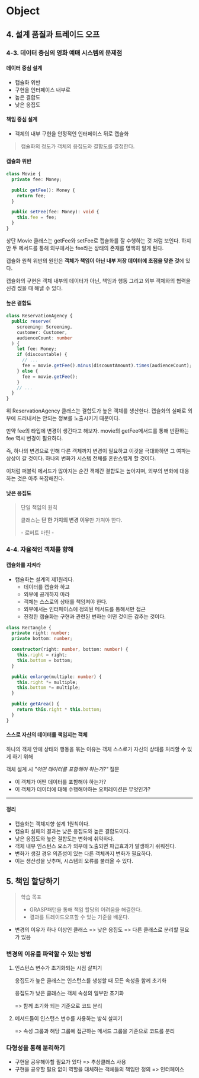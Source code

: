 # Object

## 4. 설계 품질과 트레이드 오프

### 4-3. 데이터 중심의 영화 예매 시스템의 문제점

#### 데이터 중심 설계

- 캡슐화 위반
- 구현을 인터페이스 내부로
- 높은 결합도
- 낮은 응집도

#### 책임 중심 설계

- 객체의 내부 구현을 안정적인 인터페이스 뒤로 캡슐화

> 캡슐화의 정도가 객체의 응집도와 결합도를 결정한다.

#### 캡슐화 위반

```typescript
class Movie {
  private fee: Money;

  public getFee(): Money {
    return fee;
  }

  public setFee(fee: Money): void {
    this.fee = fee;
  }
}
```

상단 Movie 클래스는 getFee와 setFee로 캡슐화를 잘 수행하는 것 처럼 보인다.
하지만 두 메서드를 통해 외부에서는 fee라는 상태의 존재를 명백히 알게 된다.

캡슐화 원칙 위반의 원인은 **객체가 책임이 아닌 내부 저장 데이터에 초점을 맞춘 것**에 있다.

캡슐화의 구현은 객체 내부의 데이터가 아닌, 책임과 행동 그리고 외부 객체와의 협력을 신경 썼을 때 해낼 수 있다.

#### 높은 결합도

```typescript
class ReservationAgency {
  public reserve(
    screening: Screening,
    customer: Customer,
    audienceCount: number
  ) {
    let fee: Money;
    if (discountable) {
      // ...
      fee = movie.getFee().minus(discountAmount).times(audienceCount);
    } else {
      fee = movie.getFee();
    }
    // ...
  }
}
```

위 ReservationAgency 클래스는 결합도가 높은 객체를 생산한다. 캡슐화의 실패로 외부에 드러내서는 안되는 정보를 노출시키기 때문이다.

만약 fee의 타입에 변경이 생긴다고 해보자.
movie의 getFee메서드를 통해 반환하는 fee 역시 변경이 필요하다.

즉, 하나의 변경으로 인해 다른 객체까지 변경이 필요하고 이것을 극대화하면 그 여파는 상상이 갈 것이다. 하나의 변화가 시스템 전체를 혼란스럽게 할 것이다.

이처럼 퍼블릭 메서드가 많아지는 순간 객체간 결합도는 높아지며, 외부의 변화에 대응하는 것은 아주 복잡해진다.

#### 낮은 응집도

> 단일 책임의 원칙
>
> 클래스는 **단 한 가지의 변경 이유**만 가져야 한다.
>
> \- 로버트 마틴 -

### 4-4. 자율적인 객체를 향해

#### 캡슐화를 지켜라

- 캡슐화는 설계의 제1원리다.
  - 데이터를 캡슐화 하고
  - 외부에 공개하지 마라
  - 객체는 스스로의 상태를 책임져야 한다.
  - 외부에서는 인터페이스에 정의된 메서드를 통해서만 접근
  - 진정한 캡슐화는 구현과 관련된 변하는 어떤 것이든 감추는 것이다.

```typescript
class Rectangle {
  private right: number;
  private bottom: number;

  constructor(right: number, bottom: number) {
    this.right = right;
    this.bottom = bottom;
  }

  public enlarge(multiple: number) {
    this.right *= multiple;
    this.bottom *= multiple;
  }

  public getArea() {
    return this.right * this.bottom;
  }
}
```

#### 스스로 자신의 데이터를 책임지는 객체

하나의 객체 안에 상태와 행동을 묶는 이유는 객체 스스로가 자신의 상태를 처리할 수 있게 하기 위해

객체 설계 시 _"어떤 데이터를 포함해야 하는가?"_ 질문

- 이 객체가 어떤 데이터를 포함해야 하는가?
- 이 객체가 데이터에 대해 수행해야하는 오퍼레이션은 무엇인가?

---

#### 정리

- 캡슐화는 객체지향 설계 1원칙이다.
- 캡슐화 실패의 결과는 낮은 응집도와 높은 결합도이다.
- 낮은 응집도와 높은 결합도는 변화에 취약하다.
- 객체 내부 인스턴스 요소가 외부에 노출되면 파급효과가 발생하기 쉬워진다.
- 변화가 생길 경우 의존성이 있는 다른 객체까지 변화가 필요하다.
- 이는 생산성을 낮추며, 시스템의 오류를 불러올 수 있다.

## 5. 책임 할당하기

> 학습 목표
>
> - GRASP패턴을 통해 책임 할당의 어려움을 해결한다.
> - 결과를 트레이드오프할 수 있는 기준을 배운다.

- 변경의 이유가 하나 이상인 클래스 => 낮은 응집도 => 다른 클래스로 분리할 필요가 있음

### 변경의 이유를 파악할 수 있는 방법

1. 인스턴스 변수가 초기화되는 시점 살피기

   응집도가 높은 클래스는 인스턴스를 생성할 때 모든 속성을 함께 초기화

   응집도가 낮은 클래스는 객체 속성의 일부만 초기화

   => 함께 초기화 되는 기준으로 코드 분리

2. 메서드들이 인스턴스 변수를 사용하는 방식 살피기

   => 속성 그룹과 해당 그룹에 접근하는 메서드 그룹을 기준으로 코드를 분리

### 다형성을 통해 분리하기

- 구현을 공유해야할 필요가 있다 => 추상클래스 사용
- 구현을 공유할 필요 없이 역할을 대체하는 객체들의 책임만 정의 => 인터페이스
